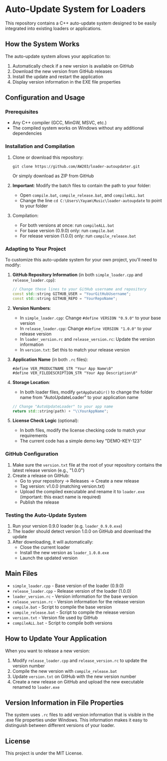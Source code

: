 # Auto-Update System for Loaders

This repository contains a C++ auto-update system designed to be easily integrated into existing loaders or applications.

## How the System Works

The auto-update system allows your application to:

1. Automatically check if a new version is available on GitHub
2. Download the new version from GitHub releases
3. Install the update and restart the application
4. Display version information in the EXE file properties

## Configuration and Usage

### Prerequisites

- Any C++ compiler (GCC, MinGW, MSVC, etc.)
- The compiled system works on Windows without any additional dependencies

### Installation and Compilation

1. Clone or download this repository:
   ```
   git clone https://github.com/AW203/loader-autoupdater.git
   ```
   Or simply download as ZIP from GitHub

2. **Important**: Modify the batch files to contain the path to your folder:
   - Open `compile.bat`, `compile_release.bat`, and `compileALL.bat`
   - Change the line `cd C:\Users\Yayam\Music\loader-autoupdate` to point to your folder

3. Compilation:
   - For both versions at once: run `compileALL.bat`
   - For base version (0.9.0) only: run `compile.bat`
   - For release version (1.0.0) only: run `compile_release.bat`

### Adapting to Your Project

To customize this auto-update system for your own project, you'll need to modify:

1. **GitHub Repository Information** (in both `simple_loader.cpp` and `release_loader.cpp`):
   ```cpp
   // Change these lines to your GitHub username and repository
   const std::string GITHUB_USER = "YourGitHubUsername";
   const std::string GITHUB_REPO = "YourRepoName";
   ```

2. **Version Numbers**:
   - In `simple_loader.cpp`: Change `#define VERSION "0.9.0"` to your base version
   - In `release_loader.cpp`: Change `#define VERSION "1.0.0"` to your release version
   - In `loader_version.rc` and `release_version.rc`: Update the version information
   - In `version.txt`: Set this to match your release version

3. **Application Name** (in both `.rc` files):
   ```
   #define VER_PRODUCTNAME_STR "Your App Name\0"
   #define VER_FILEDESCRIPTION_STR "Your App Description\0"
   ```

4. **Storage Location**:
   - In both loader files, modify `getAppDataDir()` to change the folder name from "AutoUpdateLoader" to your application name
   ```cpp
   // Change "AutoUpdateLoader" to your app name
   return std::string(path) + "\\YourAppName";
   ```

5. **License Check Logic** (optional):
   - In both files, modify the license checking code to match your requirements
   - The current code has a simple demo key "DEMO-KEY-123"

### GitHub Configuration

1. Make sure the `version.txt` file at the root of your repository contains the latest release version (e.g., "1.0.0")
2. Create a release on GitHub:
   - Go to your repository → Releases → Create a new release
   - Tag version: v1.0.0 (matching version.txt)
   - Upload the compiled executable and rename it to `loader.exe` (important: this exact name is required)
   - Publish the release

### Testing the Auto-Update System

1. Run your version 0.9.0 loader (e.g. `loader_0.9.0.exe`)
2. The loader should detect version 1.0.0 on GitHub and download the update
3. After downloading, it will automatically:
   - Close the current loader
   - Install the new version as `loader_1.0.0.exe`
   - Launch the updated version

## Main Files

- `simple_loader.cpp` - Base version of the loader (0.9.0)
- `release_loader.cpp` - Release version of the loader (1.0.0)
- `loader_version.rc` - Version information for the base version
- `release_version.rc` - Version information for the release version
- `compile.bat` - Script to compile the base version
- `compile_release.bat` - Script to compile the release version
- `version.txt` - Version file used by GitHub
- `compileALL.bat` - Script to compile both versions

## How to Update Your Application

When you want to release a new version:

1. Modify `release_loader.cpp` and `release_version.rc` to update the version number
2. Compile the new version with `compile_release.bat`
3. Update `version.txt` on GitHub with the new version number
4. Create a new release on GitHub and upload the new executable renamed to `loader.exe`

## Version Information in File Properties

The system uses `.rc` files to add version information that is visible in the .exe file properties under Windows. This information makes it easy to distinguish between different versions of your loader.

## License

This project is under the MIT License. 